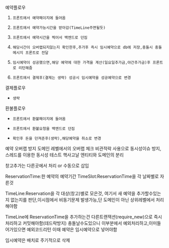 예약플로우
1.     프론트에서 예약페이지에 들어옴
2.     프론트에서 예약가능시간을 받아감(TimeLine주면될듯)
3.     프론트에서 예약시간을 찍어서 백엔드로 던짐
4.     해당시간이 오버랩되지않는지 확인한후,추가후 즉시 임시예약으로 db에 저장,충돌시 충돌메시지 프론트로 전달
5.     임시예약이 성공했으면,해당 예약에 대한 가격을 계산(일요일추가금,야간추가금)후 프론트로 리턴해줌
6.     프론트에서 결제후(결제는 생략) 성공시 임시예약을 성공예약으로 변경
결제플로우
*     생략
환불플로우
*     프론트에서 환불페이지에 들어옴
*     프론트에서 환불요청을 백엔드로 던짐
*     확인후 돈을 던져준후(생략),해당예약을 취소로 변경


예약 오버랩 방지
    도메인 레벨에서의 오버랩 체크
    비관적락 사용으로 동시성이슈 방지,스레드를 이용한 동시성 테스트
핵사고날
    엔티티와 도메인의 분리

창고추가는 다른곳에서 처리 or 수동으로 삽입


ReservationTime:한 예약의 예약기간
TimeSlot:ReservationTime을 각 날짜별로 자른것

TimeLine:Reservation을 각 대상(창고)별로 모은것,
    여기서 새 예약을 추가할수있는지 없는지를 판단,이시점에서 비동기문제 발생가능,단 도메인이 아닌 상위레벨에서 처리해야함

TimeLine에 ReservationTime을 추가하는건 다른트랜잭션(require_new)으로 즉시처리하고 커밋해야함(데드락방지)
충돌날수도있으니 이부분에서 예외처리하고,이미들어가있으면 예외코드리턴
이때 예약은 임시예약으로 넣어야함

임시예약은 배치로 주기적으로 삭제

